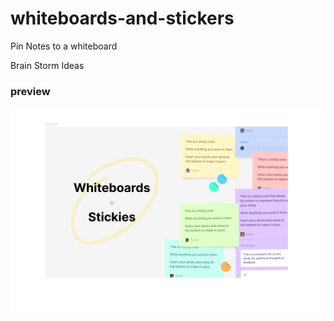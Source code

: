 # whiteboards-and-stickers
Pin Notes to a whiteboard

Brain Storm Ideas

### preview
<img src="images/screenshot.png" alt="Preview">
